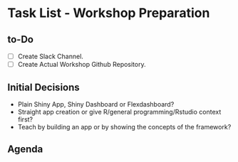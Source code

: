 # Task List - Workshop Preparation

## to-Do
- [ ] Create Slack Channel.
- [ ] Create Actual Workshop Github Repository.

## Initial Decisions

* Plain Shiny App, Shiny Dashboard or Flexdashboard?
* Straight app creation or give R/general programming/Rstudio context first?
* Teach by building an app or by showing the concepts of the framework?

## Agenda
